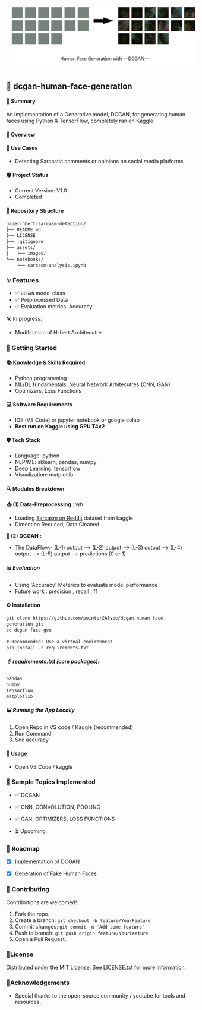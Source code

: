 <div style="display: flex; justify-content: space-around; align-items: center;">
  <img src="assets/images/gen_imgs.PNG" alt="Image 1" style="width: 100%; margin: 10px;">
</div>

## 📜 dcgan-human-face-generation
#### 📌 Summary 
An implementation of a Generative model, DCGAN, for generating human faces using Python & TensorFlow, completely ran on Kaggle 

#### 🧠 Overview


#### 🎯 Use Cases 
- Detecting Sarcastic comments or opinions on social media platforms

#### 🟢 Project Status
- Current Version: V1.0
- Completed

#### 📂 Repository Structure
```
paper-hbert-sarcasm-detection/
├── README.md
├── LICENSE
├── .gitignore                  
├── assets/                      
│   └── images/
└── notebooks/               
    └── sarcasm-analysis.ipynb

```
### ✨ Features
- ✅ `DCGAN` model class
- ✅ Preprocessed Data
- ✅ Evaluation metrics: Accuracy 

🛠️ In progress:
- Modification of H-bert Architecutre 

<!--
### 🎥 Demo
 <a href="https://www.youtube.com/shorts/wexIv6X45eE?feature=share" target="_blank">
  <img src="assets/images/2_2.JPG" alt="YouTube Video" width="390" height="270">
</a> 
-->

### 🚀 Getting Started
#### 📚 Knowledge & Skills Required 
- Python programming
- ML/DL fundamentals, Neural Network Arhitecutres (CNN, GAN)
- Optimizers, Loss Functions
  
#### 💻 Software Requirements
- IDE (VS Code) or jupyter notebook or google colab
- **Best run on Kaggle using GPU T4x2**
  
#### 🛡️ Tech Stack
- Language: python
- NLP/ML: sklearn, pandas, numpy
- Deep Learning: tensorflow
- Visualization: matplotlib

#### 🔍 Modules Breakdown
<b> 📥 (1) Data-Preprocessing :</b> wh 
- Loading [Sarcasm on Reddit](https://www.kaggle.com/datasets/danofer/sarcasm?select=train-balanced-sarcasm.csv) dataset from kaggle 
- Dimention Reduced, Data Cleaned

<b> 🤖 (2) DCGAN :</b> 

- The DataFlow:- 
(L-1) output --> (L-2) output --> (L-3) output --> (L-4) output --> (L-5) output --> predictions (0 or 1)


##### 📊 Evaluation
- Using 'Accuracy' Meterics to evaluate model performance
- Future work : precision , recall , f1

#### ⚙️ Installation
```
git clone https://github.com/pointer2Alvee/dcgan-human-face-generation.git
cd dcgan-face-gen

# Recommended: Use a virtual environment
pip install -r requirements.txt
```

##### 🖇️ requirements.txt (core packages):
```
pandas
numpy
tensorflow
matplotlib
```

##### 💻 Running the App Locally
1. Open Repo in VS code / Kaggle (recommended)
2. Run Command
3. See accuracy

#### 📖 Usage
- Open VS Code / kaggle

### 🧪 Sample Topics Implemented
- ✅ DCGAN
- ✅ CNN, CONVOLUTION, POOLING
- ✅ GAN, OPTIMIZERS, LOSS FUNCTIONS
  
- ⏳ Upcoming  : 

### 🧭 Roadmap
- [x] Implementation of DCGAN
- [x] Generation of Fake Human Faces  


### 🤝 Contributing
Contributions are welcomed!
1. Fork the repo. 
2. Create a branch: ```git checkout -b feature/YourFeature```
3. Commit changes: ```git commit -m 'Add some feature'```
4. Push to branch: ```git push origin feature/YourFeature```
5. Open a Pull Request.

### 📜License
Distributed under the MIT License. See LICENSE.txt for more information.

### 🙏Acknowledgements
- Special thanks to the open-source community / youtube for tools and resources.
